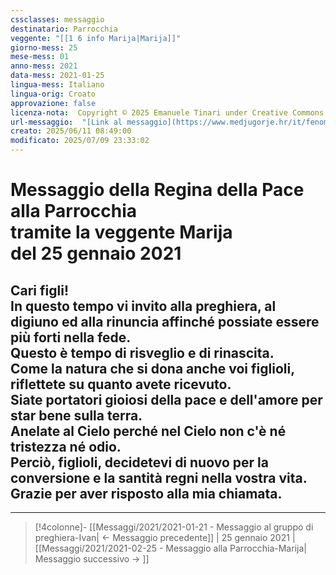 ```yaml
---
cssclasses: messaggio
destinatario: Parrocchia
veggente: "[[1 6 info Marija|Marija]]"
giorno-mess: 25
mese-mess: 01
anno-mess: 2021
data-mess: 2021-01-25
lingua-mess: Italiano
lingua-orig: Croato
approvazione: false
licenza-nota:  Copyright © 2025 Emanuele Tinari under Creative Commons BY-NC-SA 4.0 https://creativecommons.org/licenses/by-nc-sa/4.0/
url-messaggio:  "[Link al messaggio](https://www.medjugorje.hr/it/fenomeno-di-medjugorje/messaggi-della-madonna/?datum=2021-1-25)"
creato: 2025/06/11 08:49:00
modificato: 2025/07/09 23:33:02
---
```


# Messaggio della Regina della Pace<br>alla Parrocchia<br>tramite la veggente Marija<br>del 25 gennaio 2021

## Cari figli!<br>In questo tempo vi invito alla preghiera, al digiuno ed alla rinuncia affinché possiate essere più forti nella fede.<br>Questo è tempo di risveglio e di rinascita.<br>Come la natura che si dona anche voi figlioli, riflettete su quanto avete ricevuto.<br>Siate portatori gioiosi della pace e dell'amore per star bene sulla terra.<br>Anelate al Cielo perché nel Cielo non c'è né tristezza né odio.<br>Perciò, figlioli, decidetevi di nuovo per la conversione e la santità regni nella vostra vita.<br>Grazie per aver risposto alla mia chiamata.

***

> [!4colonne]- [[Messaggi/2021/2021-01-21 - Messaggio al gruppo di preghiera-Ivan| ← Messaggio precedente]] | 25 gennaio 2021 | [[Messaggi/2021/2021-02-25 - Messaggio alla Parrocchia-Marija| Messaggio successivo → ]]

